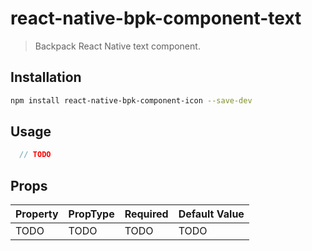 # react-native-bpk-component-text

> Backpack React Native text component.

## Installation

```sh
npm install react-native-bpk-component-icon --save-dev
```

## Usage

```js
  // TODO
```

## Props

| Property    | PropType                                     | Required | Default Value |
| ----------- | -------------------------------------------- | -------- | ------------- |
| TODO        | TODO                                         | TODO     | TODO          |
